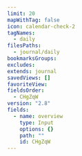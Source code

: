 ```yaml
---
limit: 20
mapWithTag: false
icon: calendar-check-2
tagNames:
  - daily
filesPaths:
  - journal/daily
bookmarksGroups: 
excludes: 
extends: journal
savedViews: []
favoriteView: 
fieldsOrder:
  - CHgZqW
version: "2.8"
fields:
  - name: overview
    type: Input
    options: {}
    path: ""
    id: CHgZqW
---
```

